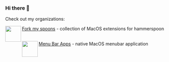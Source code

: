 ### Hi there 👋

Check out my organizations:

<p align="center">
<img align="left" src="https://avatars.githubusercontent.com/u/78652715?s=400&u=29fe8f9d07d99a5854a8374be5db398a6711274d&v=4" width="50">
</p>

[Fork my spoons](https://github.com/fork-my-spoons) - collection of MacOS extensions for hammerspoon
</br>
</br>


<p align="center">
<img align="left" src="https://user-images.githubusercontent.com/9363150/184161225-e3a0d5af-94a8-4315-9552-5630bd64bbe3.png" width="50">
</p>

[Menu Bar Apps](https://github.com/menubar-apps) - native MacOS menubar application
